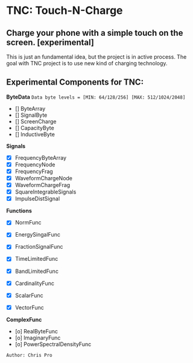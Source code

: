 # TNC: Touch-N-Charge
## Charge your phone  with a simple touch on the screen. [experimental]

This is just an fundamental idea, but the project is in active process.
The goal with TNC project is to use new kind of charging technology.



## Experimental Components for TNC:


**ByteData**
``Data byte levels = [MIN: 64/128/256] [MAX: 512/1024/2048]``

- [] ByteArray 
- [] SignalByte 
- [] ScreenCharge 
- [] CapacityByte
- [] InductiveByte

**Signals** 
- [x] FrequencyByteArray
- [x] FrequencyNode
- [x] FrequencyFrag
- [x] WaveformChargeNode
- [x] WaveformChargeFrag
- [x] SquareIntegrableSignals
- [x] ImpulseDistSignal

**Functions**
- [x] NormFunc
- [x] EnergySingalFunc
- [x] FractionSignalFunc
- [x] TimeLimitedFunc
- [x] BandLimitedFunc
- [x] CardinalityFunc
- [x] ScalarFunc
- [x] VectorFunc



**ComplexFunc**
- [o] RealByteFunc
- [o] ImaginaryFunc
- [o] PowerSpectralDensityFunc



`Author: Chris Pro` 


